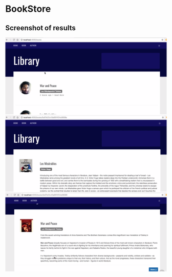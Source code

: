 # BookStore

## Screenshot of results
![](screenshot.png) 
![](screenshot2.png) 
![](screenshot3.png) 

